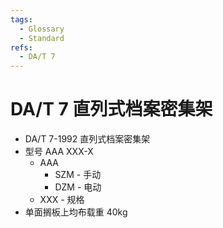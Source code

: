 ```yaml
---
tags:
  - Glossary
  - Standard
refs:
  - DA/T 7
---
```


# DA/T 7 直列式档案密集架

- DA/T 7-1992 直列式档案密集架
- 型号 AAA XXX-X
  - AAA
    - SZM - 手动
    - DZM - 电动
  - XXX - 规格
- 单⾯搁板上均布载重 40kg
